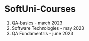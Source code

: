 # SoftUni-Courses
1. QA-basics - march 2023
2. Software Technologies - may 2023
4. QA Fundamentals - june 2023
